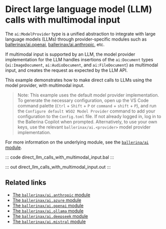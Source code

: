 # Direct large language model (LLM) calls with multimodal input

The `ai:ModelProvider` type is a unified abstraction to integrate with large language models (LLMs) through provider-specific modules such as [ballerinax/ai.openai](https://central.ballerina.io/ballerinax/ai.openai/latest), [ballerinax/ai.anthropic](https://central.ballerina.io/ballerinax/ai.anthropic/latest), etc.

If multimodal input is supported by an LLM, the model provider implementation for the LLM handles insertions of the `ai:Document` types (`ai:ImageDocument`, `ai:AudioDocument`, and `ai:FileDocument`) as multimodal input, and creates the request as expected by the LLM API.

This example demonstrates how to make direct calls to LLMs using the model provider, with multimodal input. 

> Note: This example uses the default model provider implementation. To generate the necessary configuration, open up the VS Code command palette (`Ctrl` + `Shift` + `P` or `command` + `shift` + `P`), and run the `Configure default WSO2 Model Provider` command to add your configuration to the `Config.toml` file. If not already logged in, log in to the Ballerina Copilot when prompted. Alternatively, to use your own keys, use the relevant `ballerinax/ai.<provider>` model provider implementation.

For more information on the underlying module, see the [`ballerina/ai` module](https://lib.ballerina.io/ballerina/ai/latest/).

::: code direct_llm_calls_with_multimodal_input.bal :::

::: out direct_llm_calls_with_multimodal_input.out :::

## Related links
- [The `ballerinax/ai.anthropic` module](https://central.ballerina.io/ballerinax/ai.anthropic/latest)
- [The `ballerinax/ai.azure` module](https://central.ballerina.io/ballerinax/ai.azure/latest)
- [The `ballerinax/ai.openai` module](https://central.ballerina.io/ballerinax/ai.openai/latest)
- [The `ballerinax/ai.ollama` module](https://central.ballerina.io/ballerinax/ai.ollama/latest)
- [The `ballerinax/ai.deepseek` module](https://central.ballerina.io/ballerinax/ai.deepseek/latest)
- [The `ballerinax/ai.mistral` module](https://central.ballerina.io/ballerinax/ai.mistral/latest)
